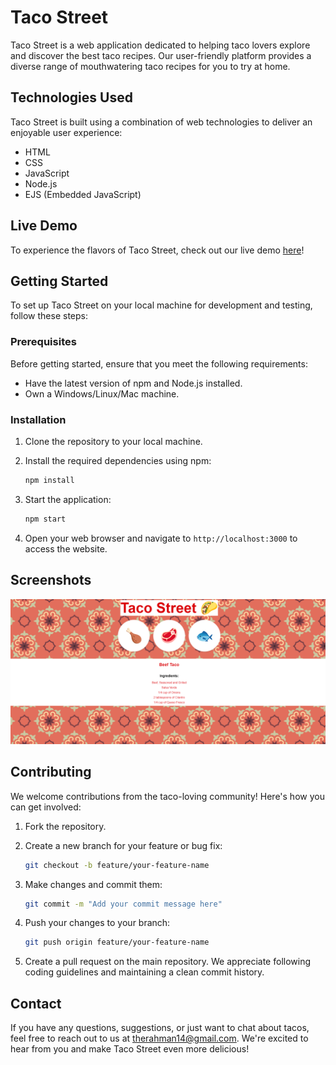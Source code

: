 # Taco Street

Taco Street is a web application dedicated to helping taco lovers explore and discover the best taco recipes. Our user-friendly platform provides a diverse range of mouthwatering taco recipes for you to try at home.

## Technologies Used

Taco Street is built using a combination of web technologies to deliver an enjoyable user experience:

- HTML
- CSS
- JavaScript
- Node.js
- EJS (Embedded JavaScript)

## Live Demo

To experience the flavors of Taco Street, check out our live demo [here](#)!

## Getting Started

To set up Taco Street on your local machine for development and testing, follow these steps:

### Prerequisites

Before getting started, ensure that you meet the following requirements:

- Have the latest version of npm and Node.js installed.
- Own a Windows/Linux/Mac machine.

### Installation

1. Clone the repository to your local machine.
2. Install the required dependencies using npm:

   ```bash
   npm install
   ```

3. Start the application:

   ```bash
   npm start
   ```

4. Open your web browser and navigate to `http://localhost:3000` to access the website.

## Screenshots

![HOME PAGE](Homepage.PNG)

## Contributing

We welcome contributions from the taco-loving community! Here's how you can get involved:

1. Fork the repository.
2. Create a new branch for your feature or bug fix:

   ```bash
   git checkout -b feature/your-feature-name
   ```

3. Make changes and commit them:

   ```bash
   git commit -m "Add your commit message here"
   ```

4. Push your changes to your branch:

   ```bash
   git push origin feature/your-feature-name
   ```

5. Create a pull request on the main repository. We appreciate following coding guidelines and maintaining a clean commit history.

## Contact

If you have any questions, suggestions, or just want to chat about tacos, feel free to reach out to us at therahman14@gmail.com. We're excited to hear from you and make Taco Street even more delicious!
